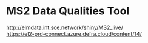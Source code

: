 # MS2 Data Qualities Tool
http://elmdata.int.sce.network/shiny/MS2_live/  
https://el2-prd-connect.azure.defra.cloud/content/14/  
